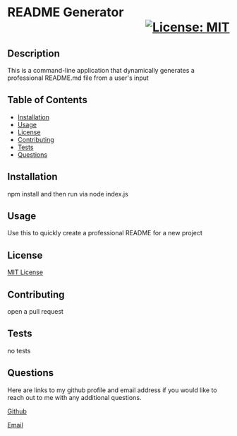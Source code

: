 # README Generator <div align="right">[![License: MIT](https://img.shields.io/badge/License-MIT-yellow.svg)](https://opensource.org/licenses/MIT)</div>
  
  ## Description

  This is a command-line application that dynamically generates a professional README.md file from a user's input

  ## Table of Contents

  - [Installation](#installation)
  - [Usage](#usage)
  - [License](#license)
  - [Contributing](#contributing)
  - [Tests](#tests)
  - [Questions](#questions)

  ## Installation

  npm install and then run via node index.js

  ## Usage

  Use this to quickly create a professional README for a new project

  ## License

  [MIT License](https://opensource.org/licenses/MIT)
  
  ## Contributing 

  open a pull request

  ## Tests

  no tests

  ## Questions
  Here are links to my github profile and email address if you would like to reach out to me with any additional questions.

  [Github](https://github.com/sieraford) 

  [Email](mailto:siera_ford@yahoo.com)